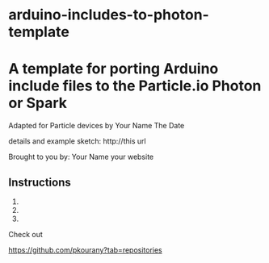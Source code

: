 # arduino-includes-to-photon-template
A template for porting Arduino include files to the Particle.io Photon or Spark
=======



Adapted for Particle devices by Your Name The Date

details and example sketch: http://this url

Brought to you by: Your Name       your website


Instructions
----


1.


1.


1.




Check out 

https://github.com/pkourany?tab=repositories


